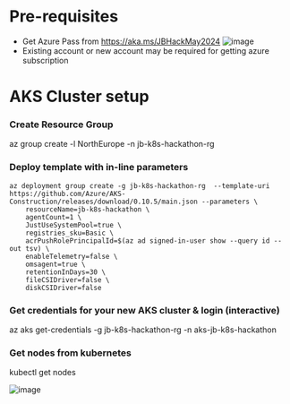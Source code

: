 # Pre-requisites
- Get Azure Pass from https://aka.ms/JBHackMay2024
![image](https://github.com/san360/hackathon/assets/6613457/e2c19945-b1b3-4394-9079-37bb92252f89)
- Existing account or new account may be required for getting azure subscription

# AKS Cluster setup
### Create Resource Group
az group create -l NorthEurope -n jb-k8s-hackathon-rg

### Deploy template with in-line parameters
```
az deployment group create -g jb-k8s-hackathon-rg  --template-uri https://github.com/Azure/AKS-Construction/releases/download/0.10.5/main.json --parameters \
	resourceName=jb-k8s-hackathon \
	agentCount=1 \
	JustUseSystemPool=true \
	registries_sku=Basic \
	acrPushRolePrincipalId=$(az ad signed-in-user show --query id --out tsv) \
	enableTelemetry=false \
	omsagent=true \
	retentionInDays=30 \
	fileCSIDriver=false \
	diskCSIDriver=false
```

### Get credentials for your new AKS cluster & login (interactive)
az aks get-credentials -g jb-k8s-hackathon-rg -n aks-jb-k8s-hackathon

### Get nodes from kubernetes
kubectl get nodes

![image](https://github.com/san360/hackathon/assets/6613457/c6dcf740-3593-4723-9c82-6eec268730b3)
